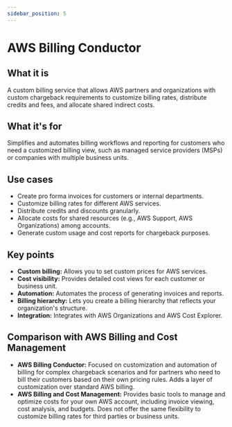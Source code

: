 ```yaml
---
sidebar_position: 5
---
```


# AWS Billing Conductor

## What it is
A custom billing service that allows AWS partners and organizations with custom chargeback requirements to customize billing rates, distribute credits and fees, and allocate shared indirect costs.

## What it's for
Simplifies and automates billing workflows and reporting for customers who need a customized billing view, such as managed service providers (MSPs) or companies with multiple business units.

## Use cases
- Create pro forma invoices for customers or internal departments.
- Customize billing rates for different AWS services.
- Distribute credits and discounts granularly.
- Allocate costs for shared resources (e.g., AWS Support, AWS Organizations) among accounts.
- Generate custom usage and cost reports for chargeback purposes.

## Key points
- **Custom billing:** Allows you to set custom prices for AWS services.
- **Cost visibility:** Provides detailed cost views for each customer or business unit.
- **Automation:** Automates the process of generating invoices and reports.
- **Billing hierarchy:** Lets you create a billing hierarchy that reflects your organization's structure.
- **Integration:** Integrates with AWS Organizations and AWS Cost Explorer.

## Comparison with AWS Billing and Cost Management
- **AWS Billing Conductor:** Focused on customization and automation of billing for complex chargeback scenarios and for partners who need to bill their customers based on their own pricing rules. Adds a layer of customization over standard AWS billing.
- **AWS Billing and Cost Management:** Provides basic tools to manage and optimize costs for your own AWS account, including invoice viewing, cost analysis, and budgets. Does not offer the same flexibility to customize billing rates for third parties or business units. 